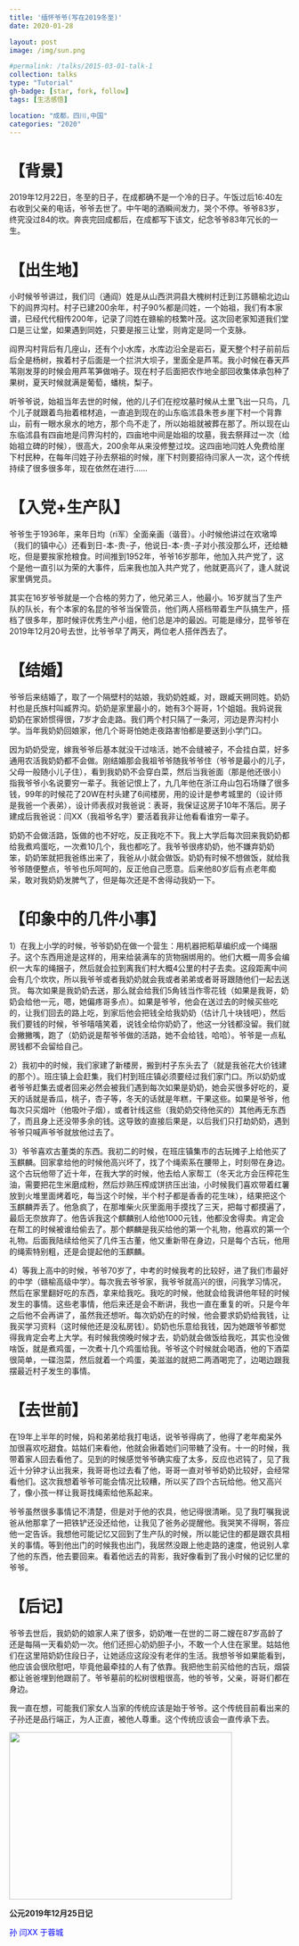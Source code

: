 ```yaml
---
title: '缅怀爷爷(写在2019冬至)'
date: 2020-01-28

layout: post
image: /img/sun.png

#permalink: /talks/2015-03-01-talk-1
collection: talks
type: "Tutorial"
gh-badge: [star, fork, follow]
tags: [生活感悟]

location: "成都，四川,中国"
categories: "2020"
---
```


# 【背景】

2019年12月22日，冬至的日子，在成都确不是一个冷的日子。午饭过后16:40左右收到父亲的电话，爷爷去世了。中午喝的酒瞬间发力，哭个不停。爷爷83岁，终究没过84的坎。奔丧完回成都后，在成都写下该文，纪念爷爷83年冗长的一生。

# 【出生地】

小时候爷爷讲过，我们闫（通阎）姓是从山西洪洞县大槐树村迁到江苏赣榆北边山下的阎界沟村。村子已建200余年，村子90%都是闫姓，一个始祖，我们有本家谱，已经代代相传200年，记录了闫姓在赣榆的枝繁叶茂。这次回老家知道我们堂口是三让堂，如果遇到同姓，只要是报三让堂，则肯定是同一个支脉。

阎界沟村背后有几座山，还有个小水库，水库边沿全是岩石，夏天整个村子前前后后全是杨树，挨着村子后面是一个拦洪大坝子，里面全是芦苇。我小时候在春天芦苇刚发芽的时候会用芦苇笋做哨子。现在村子后面把农作地全部回收集体承包种了果树，夏天时候就满是葡萄，蟠桃，梨子。

听爷爷说，始祖当年去世的时候，他的儿子们在挖坟墓时候从土里飞出一只鸟，几个儿子就跟着鸟抬着棺材追，一直追到现在的山东临沭县朱苍乡崖下村一个背靠山，前有一眼水泉水的地方，那个鸟不走了，所以始祖就被葬在那了。所以现在山东临沭县有四亩地是闫界沟村的，四亩地中间是始祖的坟墓，我去祭拜过一次（给始祖立碑的时候），很高大，200余年从来没修整过坟。这四亩地闫姓人免费给崖下村民种，在每年闫姓子孙去祭祖的时候，崖下村则要招待闫家人一次，这个传统持续了很多很多年，现在依然在进行......

# 【入党+生产队】
     
爷爷生于1936年，来年日均（ri军）全面亲画（谐音）。小时候他讲过在欢墩埠（我们的镇中心）还看到日-本-贵-子，他说日-本-贵-子对小孩没那么坏，还给糖吃，但是要挨家抢粮食。时间推到1952年，爷爷16岁那年，他加入共产党了，这个是他一直引以为荣的大事件，后来我也加入共产党了，他就更高兴了，逢人就说家里俩党员。

其实在16岁爷爷就是一个合格的劳力了，他兄弟三人，他最小。16岁就当了生产队的队长，有个本家的名昆的爷爷当保管员，他们两人搭档带着生产队搞生产，搭档了很多年，那时候评优秀生产小组，他们总是冲的最凶。可能是缘分，昆爷爷在2019年12月20号去世，比爷爷早了两天，两位老人搭伴西去了。

# 【结婚】

爷爷后来结婚了，取了一个隔壁村的姑娘，我奶奶姓臧，对，跟臧天朔同姓。奶奶村也是氏族村叫臧界沟。奶奶是家里最小的，她有3个哥哥，1个姐姐。我妈说我奶奶在家娇惯得很，7岁才会走路。我们两个村只隔了一条河，河边是界沟村小学。当年我奶奶回娘家，他几个哥哥怕她走夜路害怕都是要送到小学门口。

因为奶奶受宠，嫁我爷爷后基本就没干过啥活，她不会缝被子，不会挂白菜，好多通用农活我奶奶都不会做。刚结婚那会我祖爷爷随我爷爷住（爷爷是最小的儿子，父母一般随小儿子住），看到我奶奶不会穿白菜，然后当我爸面（那是他还很小）指我爷爷小名说要穷一辈子。我爸记恨上了，九几年他在浙江舟山包石场赚了很多钱，99年的时候花了20W在村头建了6间楼房，用的设计是参考城里的（设计师是我爸一个表弟），设计师表叔对我爸说：表哥，我保证这房子10年不落后。房子建成后我爸说：闫XX（我祖爷名字）要活着我非让他看看谁穷一辈子。

奶奶不会做活路，饭做的也不好吃，反正我吃不下。我上大学后每次回来我奶奶都给我煮鸡蛋吃，一次煮10几个，我也都吃了。我爷爷很疼奶奶，他不嫌弃奶奶笨，奶奶笨就把我爸练出来了，我爸从小就会做饭。奶奶有时候不想做饭，就给我爷爷随便整点，爷爷也乐呵呵的，反正他自己愿意。后来他80岁后有点老年痴呆，敢对我奶奶发脾气了，但是每次还是不舍得动我奶一下。

# 【印象中的几件小事】

1）在我上小学的时候，爷爷奶奶在做一个营生：用机器把稻草编织成一个绳捆子。这个东西用途是这样的，用来给装满车的货物捆绑用的。他们大概一周多会编织一大车的绳捆子，然后就会拉到离我们村大概4公里的村子去卖。这段距离中间会有几个坎坎，所以我爷爷或者我奶奶就会我或者弟弟或者哥哥跟随他们一起去送货。
每次如果是我奶奶去送，那么就会给我们5角钱当作零花钱（如果是我哥，奶奶会给他一元，嗯，她偏疼哥多点）。如果是爷爷，他会在送过去的时候买些吃的，让我们回去的路上吃，到家后他会把钱全给我奶奶（估计几十块钱吧），然后我们要钱的时候，爷爷嘻嘻笑着，说钱全给你奶奶了，他这一分钱都没留。我们就会撇撇嘴，跑了（奶奶说是帮爷爷做的活路，她不会给钱，哈哈）。爷爷是一点私房钱都不会留给自己。

2）我初中的时候，我们家建了新楼房，搬到村子东头去了（就是我爸花大价钱建的那个）。班庄镇上会赶集，我们村到班庄镇必须要经过我们家门口。所以奶奶或者爷爷赶集去或者回来必然会被我们遇到每次如果是奶奶，她会买很多好吃的，夏天的话就是香瓜，桃子，杏子等，冬天的话就是年糕，干果这些。如果是爷爷，他每次只买烟叶（他吸叶子烟），或者针线这些（我奶奶交待他买的）其他再无东西了，而且身上还没带多余的钱。这导致的直接后果是，以后我们只打劫奶奶，遇到爷爷只喊声爷爷就放他过去了。

3）爷爷喜欢古董类的东西。我初二的时候，在班庄镇集市的古玩摊子上给他买了玉麒麟。回家拿给他的时候他高兴坏了，找了个绳索系在腰带上，时刻带在身边。这个古玩他带了近十年，在我大学的时候，他去给人家帮工（冬天北方会压榨花生油，需要把花生米磨成粉，然后炒熟压榨成饼挤压出油，小时候我们喜欢带着红薯放到火堆里面烤着吃，每当这个时候，半个村子都是香香的花生味），结果把这个玉麒麟弄丢了。他急疯了，在那堆柴火灰里面用手摸找了三天，把每寸都摸遍了，最后无奈放弃了。他告诉我这个麒麟别人给他1000元钱，他都没舍得卖。肯定会在帮工的时候被谁给偷去了。那个麒麟是我买给他的第一个礼物，他喜欢的第一个礼物。后面我陆续给他买了几件玉古董，他又重新带在身边，只是每个古玩，他用的绳索特别粗，还是会提起他的玉麒麟。

4）等我上高中的时候，爷爷70岁了，中考的时候我考的比较好，进了我们市最好的中学（赣榆高级中学）。每次我去爷爷家，我爷爷就高兴的很，问我学习情况，然后在家里翻好吃的东西，拿来给我吃。我吃的时候，他就会给我讲他年轻的时候发生的事情。这些老事情，他后来还是会不断讲，我也一直在重复的听。只是今年之后他不会再讲了，虽然我还想听。每次奶奶在的时候，他会要求奶奶给我钱，让我买学习资料（这时候他还是没私房钱）。奶奶也乐意给我钱，因为她跟爷爷都觉得我肯定会考上大学。有时候我傍晚时候才去，奶奶就会做饭给我吃，其实也没做啥饭，就是煮鸡蛋，一次煮十几个鸡蛋给我。爷爷这个时候就会喝酒，他的下酒菜很简单，一碟泡菜，然后就着一个鸡蛋，美滋滋的就把二两酒喝完了，边喝边跟我摆最近村子发生的事情。

# 【去世前】

在19年上半年的时候，妈和弟弟给我打电话，说爷爷得病了，他得了老年痴呆外加很喜欢吃甜食。姑姑们来看他，他就会揪着她们问带糖了没有。十一的时候，我带着家人回去看他了。见到的时候感觉爷爷确实瘦了太多，反应也迟钝了，见了我近十分钟才认出我来，我哥哥也过去看了他，哥哥一直对爷爷奶奶比较好，会经常看他们。这次我想着爷爷可能会情况比较糟，所以买了四个古玩给他。他又高兴了，像小孩一样让我哥找绳索给他系起来。

爷爷虽然很多事情记不清楚，但是对于他的农具，他记得很清晰。见了我叮嘱我说爸从他那拿了一把铁铲还没还给他，让我见了爸务必提醒他。我哭笑不得啊，答应他一定告诉。我想他可能记忆又回到了生产队的时候，所以能记住的都是跟农具相关的事情。等到他出门的时候我也出门，我居然没跟上他走路的速度，他说别人拿了他的东西，他去要回来。看着他远去的背影，我好像看到了我小时候的记忆里的爷爷。

# 【后记】 

爷爷去世后，我奶奶的娘家人来了很多，奶奶唯一在世的二哥二嫂在87岁高龄了还是每隔一天看奶奶一次。他们还担心奶奶胆子小，不敢一个人住在家里。姑姑他们在这里陪奶奶住段日子，让她适应这段没有老伴的生活。我想爷爷如果能看到，他应该会很欣慰吧，毕竟他最牵挂的人有了依靠。我把他生前买给他的古玩，烟袋都让爸爸埋到他跟前了。爷爷墓前的松树很粗很高，他的爷爷，父亲，哥哥们都在身边。

我一直在想，可能我们家女人当家的传统应该是始于爷爷。这个传统目前看出来的子孙还是品行端正，为人正直，被他人尊重。这个传统应该会一直传承下去。

<img src="https://chaoxiyan1225.github.io/img/gexing/youdeng.jpg" align="center" height="300" width="400">

**公元2019年12月25日记**      

<font color=blue>孙 闫XX 于蓉城</font>

                                 
